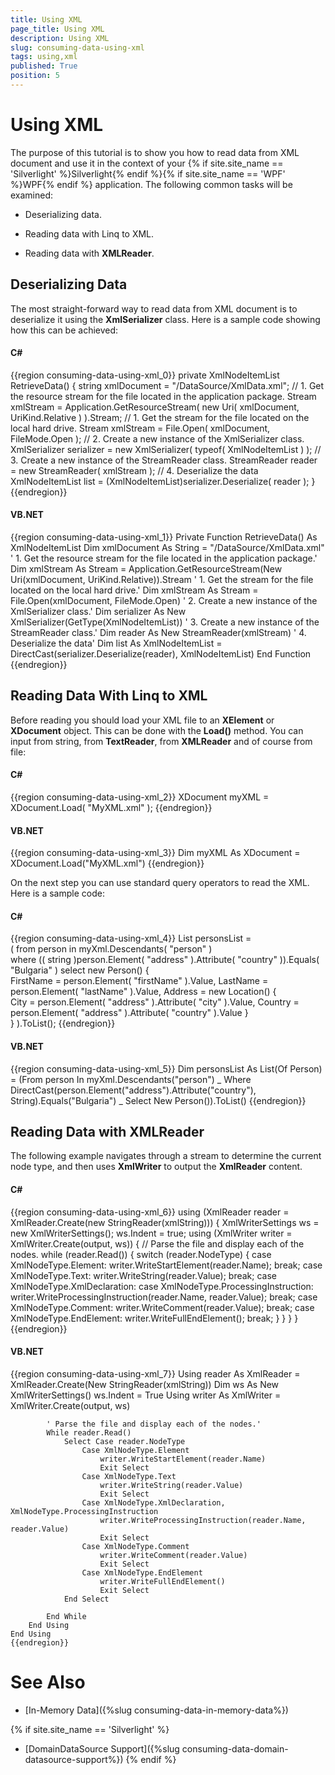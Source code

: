 ```yaml
---
title: Using XML
page_title: Using XML
description: Using XML
slug: consuming-data-using-xml
tags: using,xml
published: True
position: 5
---
```


# Using XML



The purpose of this tutorial is to show you how to read data from XML document and use it in the context of your {% if site.site_name == 'Silverlight' %}Silverlight{% endif %}{% if site.site_name == 'WPF' %}WPF{% endif %} application. The following common tasks will be examined:

* Deserializing data. 


* Reading data with Linq to XML. 


* Reading data with __XMLReader__. 

## Deserializing Data 

The most straight-forward way to read data from XML document is to deserialize it using the __XmlSerializer__ class. Here is a sample code showing how this can be achieved: 

#### __C#__

{{region consuming-data-using-xml_0}}
	private XmlNodeItemList RetrieveData()
	{
	    string xmlDocument = "/DataSource/XmlData.xml";
	    // 1. Get the resource stream for the file located in the application package.
	    Stream xmlStream = Application.GetResourceStream( new Uri( xmlDocument, UriKind.Relative ) ).Stream;
	    // 1. Get the stream for the file located on the local hard drive.
	    Stream xmlStream = File.Open( xmlDocument, FileMode.Open );
	    // 2. Create a new instance of the XmlSerializer class.
	    XmlSerializer serializer = new XmlSerializer( typeof( XmlNodeItemList ) );
	    // 3. Create a new instance of the StreamReader class.
	    StreamReader reader = new StreamReader( xmlStream );
	    // 4. Deserialize the data
	    XmlNodeItemList list = (XmlNodeItemList)serializer.Deserialize( reader );
	}
	{{endregion}}



#### __VB.NET__

{{region consuming-data-using-xml_1}}
	Private Function RetrieveData() As XmlNodeItemList
	    Dim xmlDocument As String = "/DataSource/XmlData.xml"
	    ' 1. Get the resource stream for the file located in the application package.'
	    Dim xmlStream As Stream = Application.GetResourceStream(New Uri(xmlDocument, UriKind.Relative)).Stream
	    ' 1. Get the stream for the file located on the local hard drive.'
	    Dim xmlStream As Stream = File.Open(xmlDocument, FileMode.Open)
	    ' 2. Create a new instance of the XmlSerializer class.'
	    Dim serializer As New XmlSerializer(GetType(XmlNodeItemList))
	    ' 3. Create a new instance of the StreamReader class.'
	    Dim reader As New StreamReader(xmlStream)
	    ' 4. Deserialize the data'
	    Dim list As XmlNodeItemList = DirectCast(serializer.Deserialize(reader), XmlNodeItemList)
	End Function
	{{endregion}}



## Reading Data With Linq to XML 

Before reading you should load your XML file to an __XElement__ or __XDocument__ object. This can be done with the __Load()__ method. You can input from string, from __TextReader__, from __XMLReader__ and of course from file: 

#### __C#__

{{region consuming-data-using-xml_2}}
	XDocument myXML = XDocument.Load( "MyXML.xml" );
	{{endregion}}



#### __VB.NET__

{{region consuming-data-using-xml_3}}
	Dim myXML As XDocument = XDocument.Load("MyXML.xml")
	{{endregion}}



On the next step you can use standard query operators to read the XML. Here is a sample code: 

#### __C#__

{{region consuming-data-using-xml_4}}
	List<Person> personsList =   
    ( from person in myXml.Descendants( "person" )   
      where (( string )person.Element( "address" ).Attribute( "country" )).Equals( "Bulgaria" )
      select new Person()
      {   
          FirstName = person.Element( "firstName" ).Value,
          LastName = person.Element( "lastName" ).Value,
          Address = new Location()
          {  
              City = person.Element( "address" ).Attribute( "city" ).Value,
              Country = person.Element( "address" ).Attribute( "country" ).Value
          }  
      } ).ToList();
	{{endregion}}



#### __VB.NET__

{{region consuming-data-using-xml_5}}
	Dim personsList As List(Of Person) = (From person In myXml.Descendants("person") _
	    Where DirectCast(person.Element("address").Attribute("country"), String).Equals("Bulgaria") _
	    Select New Person()).ToList()
	{{endregion}}



## Reading Data with XMLReader 

The following example navigates through a stream to determine the current node type, and then uses  __XmlWriter__ to output the  __XmlReader__ content. 

#### __C#__

{{region consuming-data-using-xml_6}}
	using (XmlReader reader = XmlReader.Create(new StringReader(xmlString)))
	{
	    XmlWriterSettings ws = new XmlWriterSettings();
	    ws.Indent = true;
	    using (XmlWriter writer = XmlWriter.Create(output, ws))
	    {
	        // Parse the file and display each of the nodes.
	        while (reader.Read())
	        {
	            switch (reader.NodeType)
	            {
	                case XmlNodeType.Element:
	                    writer.WriteStartElement(reader.Name);
	                    break;
	                case XmlNodeType.Text:
	                    writer.WriteString(reader.Value);
	                    break;
	                case XmlNodeType.XmlDeclaration:
	                case XmlNodeType.ProcessingInstruction:
	                    writer.WriteProcessingInstruction(reader.Name, reader.Value);
	                    break;
	                case XmlNodeType.Comment:
	                    writer.WriteComment(reader.Value);
	                    break;
	                case XmlNodeType.EndElement:
	                    writer.WriteFullEndElement();
	                    break;
	            }
	        }
	    }
	}
	{{endregion}}



#### __VB.NET__

{{region consuming-data-using-xml_7}}
	Using reader As XmlReader = XmlReader.Create(New StringReader(xmlString))
	    Dim ws As New XmlWriterSettings()
	    ws.Indent = True
	    Using writer As XmlWriter = XmlWriter.Create(output, ws)
	
	        ' Parse the file and display each of the nodes.'
	        While reader.Read()
	            Select Case reader.NodeType
	                Case XmlNodeType.Element
	                    writer.WriteStartElement(reader.Name)
	                    Exit Select
	                Case XmlNodeType.Text
	                    writer.WriteString(reader.Value)
	                    Exit Select
	                Case XmlNodeType.XmlDeclaration, XmlNodeType.ProcessingInstruction
	                    writer.WriteProcessingInstruction(reader.Name, reader.Value)
	                    Exit Select
	                Case XmlNodeType.Comment
	                    writer.WriteComment(reader.Value)
	                    Exit Select
	                Case XmlNodeType.EndElement
	                    writer.WriteFullEndElement()
	                    Exit Select
	            End Select
	
	        End While
	    End Using
	End Using
	{{endregion}}



# See Also

 * [In-Memory Data]({%slug consuming-data-in-memory-data%})

{% if site.site_name == 'Silverlight' %} 
 * [DomainDataSource Support]({%slug consuming-data-domain-datasource-support%})
{% endif %}

